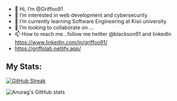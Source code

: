 - 👋 Hi, I’m @Griffoo91
- 👀 I’m interested in web development and cybersecurity
- 🌱 I’m currently learning Software Engineering at Kisii university
- 💞️ I’m looking to collaborate on ...
- 📫 How to reach me...follow me twitter @blackson91 and linkedIn https://www.linkedin.com/in/griffoo91/
- https://griffolab.netlify.app/
## My Stats:
[![GitHub Streak](https://streak-stats.demolab.com?user=griffoo91&theme=merko)](https://git.io/streak-stats)

![Anurag's GitHub stats](https://github-readme-stats.vercel.app/api?username=griffoo91&show_icons=true&theme=merko)
<!---
Griffoo91/Griffoo91 is a ✨ special ✨ repository because its `README.md` (this file) appears on your GitHub profile.
You can click the Preview link to take a look at your changes.
--->
